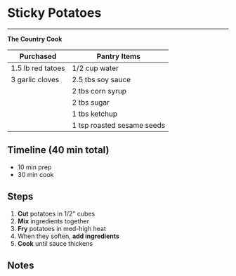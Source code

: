# Sticky Potatoes
---
**The Country Cook**

Purchased  | Pantry Items
-----------       | ------------
1.5 lb red tatoes | 1/2 cup water
3 garlic cloves   | 2.5 tbs soy sauce
                  | 2 tbs corn syrup
                  | 2 tbs sugar
                  | 1 tbs ketchup
                  | 1 tsp roasted sesame seeds


## Timeline (40 min total)
* 10 min prep
* 30 min cook


## Steps

1. **Cut** potatoes in 1/2" cubes
2. **Mix** ingredients together
2. **Fry** potatoes in med-high heat
3. When they soften, **add ingredients**
4. **Cook** until sauce thickens



## Notes
